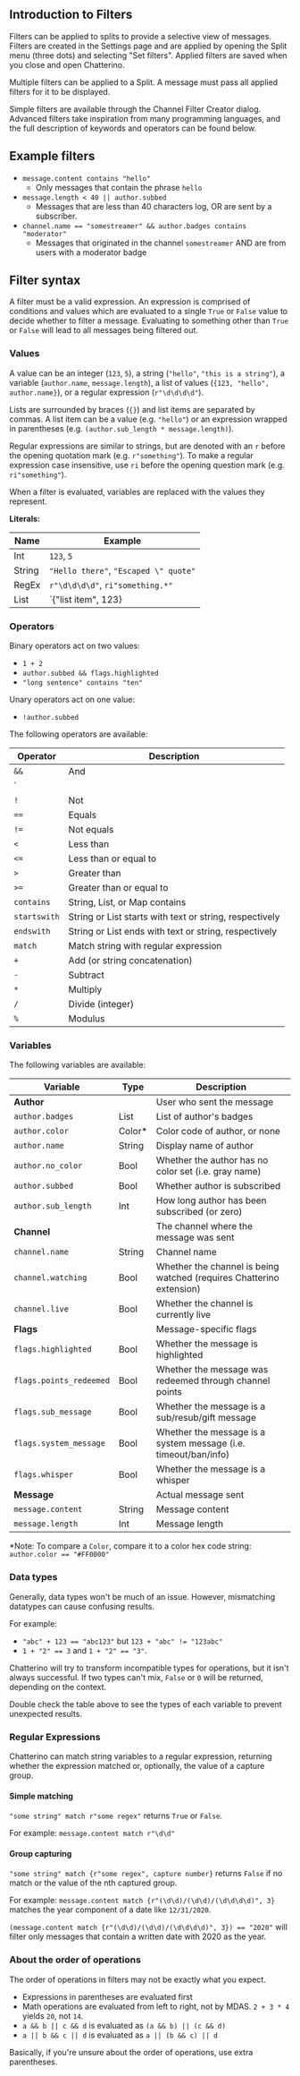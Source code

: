 ## Introduction to Filters

Filters can be applied to splits to provide a selective view of messages. Filters are created in the Settings page and are applied by opening the Split menu (three dots) and selecting "Set filters". Applied filters are saved when you close and open Chatterino.

Multiple filters can be applied to a Split. A message must pass all applied filters for it to be displayed.

Simple filters are available through the Channel Filter Creator dialog. Advanced filters take inspiration from many programming languages, and the full description of keywords and operators can be found below.

## Example filters
- `message.content contains "hello"`
    - Only messages that contain the phrase `hello`
- `message.length < 40 || author.subbed`
    - Messages that are less than 40 characters log, OR are sent by a subscriber.
- `channel.name == "somestreamer" && author.badges contains "moderator"`
    - Messages that originated in the channel `somestreamer` AND are from users with a moderator badge

## Filter syntax

A filter must be a valid expression. An expression is comprised of conditions and values which are evaluated to a single `True` or `False` value to decide whether to filter a message. Evaluating to something other than `True` or `False` will lead to all messages being filtered out.

### Values
A value can be an integer (`123`, `5`), a string (`"hello"`, `"this is a string"`), a variable (`author.name`, `message.length`), a list of values (`{123, "hello", author.name}`), or a regular expression (`r"\d\d\d\d"`).

Lists are surrounded by braces (`{}`) and list items are separated by commas. A list item can be a value (e.g. `"hello"`) or an expression wrapped in parentheses (e.g. `(author.sub_length * message.length)`).

Regular expressions are similar to strings, but are denoted with an `r` before the opening quotation mark (e.g. `r"something"`). To make a regular expression case insensitive, use `ri` before the opening question mark (e.g. `ri"something"`).

When a filter is evaluated, variables are replaced with the values they represent.

**Literals:**

| Name | Example |
| - | - |
| Int | `123`, `5` |
| String | `"Hello there"`, `"Escaped \" quote"` |
| RegEx | `r"\d\d\d\d"`, `ri"something.*"` |
| List | `{"list item", 123} |

### Operators

Binary operators act on two values:
- `1 + 2`
- `author.subbed && flags.highlighted`
- `"long sentence" contains "ten"`

Unary operators act on one value:
- `!author.subbed`

The following operators are available:

| Operator | Description |
| - | - |
| `&&` | And |
| `||` | Or |
| `!` | Not |
| `==` | Equals |
| `!=` | Not equals |
| `<` | Less than |
| `<=` | Less than or equal to |
| `>` | Greater than |
| `>=` | Greater than or equal to |
| `contains` | String, List, or Map contains |
| `startswith` | String or List starts with text or string, respectively |
| `endswith` | String or List ends with text or string, respectively |
| `match` | Match string with regular expression |
| `+` | Add (or string concatenation) |
| `-` | Subtract |
| `*` | Multiply |
| `/` | Divide (integer) |
| `%` | Modulus |

### Variables

The following variables are available:

| Variable | Type | Description |
| - | - | - |
| **Author** | | User who sent the message|
| `author.badges` | List<String> | List of author's badges |
| `author.color` | Color* | Color code of author, or none |
| `author.name` | String | Display name of author |
| `author.no_color` | Bool | Whether the author has no color set (i.e. gray name) |
| `author.subbed` | Bool | Whether author is subscribed |
| `author.sub_length` | Int | How long author has been subscribed (or zero) |
| **Channel** | | The channel where the message was sent |
| `channel.name` | String | Channel name |
| `channel.watching` | Bool | Whether the channel is being watched (requires Chatterino extension) |
| `channel.live` | Bool | Whether the channel is currently live |
| **Flags** | | Message-specific flags |
| `flags.highlighted` | Bool | Whether the message is highlighted |
| `flags.points_redeemed` | Bool | Whether the message was redeemed through channel points |
| `flags.sub_message` | Bool | Whether the message is a sub/resub/gift message |
| `flags.system_message` | Bool | Whether the message is a system message (i.e. timeout/ban/info) |
| `flags.whisper` | Bool | Whether the message is a whisper |
| **Message** | | Actual message sent |
| `message.content` | String | Message content |
| `message.length` | Int | Message length |

*Note: To compare a `Color`, compare it to a color hex code string: `author.color == "#FF0000"`

### Data types
Generally, data types won't be much of an issue. However, mismatching datatypes can cause confusing results.

For example: 
- `"abc" + 123 == "abc123"` but `123 + "abc" != "123abc"` 
- `1 + "2" == 3` and `1 + "2" == "3"`. 

Chatterino will try to transform incompatible types for operations, but it isn't always successful.
If two types can't mix, `False` or `0` will be returned, depending on the context. 

Double check the table above to see the types of each variable to prevent unexpected results.

### Regular Expressions
Chatterino can match string variables to a regular expression, returning whether the expression matched or, optionally, the value of a capture group.


#### Simple matching
`"some string" match r"some regex"` returns `True` or `False`. 

For example: `message.content match r"\d\d"`

#### Group capturing
`"some string" match {r"some regex", capture number}` returns `False` if no match or the value of the nth captured group.

For example: `message.content match {r"(\d\d)/(\d\d)/(\d\d\d\d)", 3}` matches the year component of a date like `12/31/2020`. 

`(message.content match {r"(\d\d)/(\d\d)/(\d\d\d\d)", 3}) == "2020"` will filter only messages that contain a written date with 2020 as the year.

### About the order of operations
The order of operations in filters may not be exactly what you expect.

- Expressions in parentheses are evaluated first
- Math operations are evaluated from left to right, not by MDAS. `2 + 3 * 4` yields `20`, not `14`.
- `a && b || c && d` is evaluated as `(a && b) || (c && d)`
- `a || b && c || d` is evaluated as `a || (b && c) || d`

Basically, if you're unsure about the order of operations, use extra parentheses.
